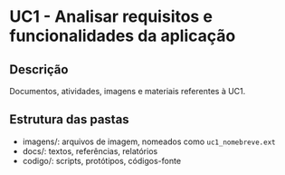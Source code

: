 # UC1 - Analisar requisitos e funcionalidades da aplicação

## Descrição
Documentos, atividades, imagens e materiais referentes à UC1.

## Estrutura das pastas
- imagens/: arquivos de imagem, nomeados como `uc1_nomebreve.ext`
- docs/: textos, referências, relatórios
- codigo/: scripts, protótipos, códigos-fonte
